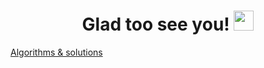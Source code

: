 <h1 align="center"> Glad too see you! </a> 
<img src="https://github.com/goforbg/telegram-emoji-gifs/blob/master/thunder.gif" height="32"/></h1>

[Algorithms & solutions](https://github.com/danissimoae/Algorithms-contests-cheat-sheets)
